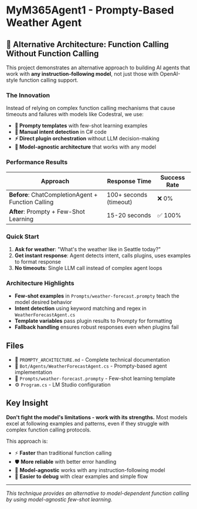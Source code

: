 # MyM365Agent1 - Prompty-Based Weather Agent

## 🚀 Alternative Architecture: Function Calling Without Function Calling

This project demonstrates an alternative approach to building AI agents that work with **any instruction-following model**, not just those with OpenAI-style function calling support.

### The Innovation

Instead of relying on complex function calling mechanisms that cause timeouts and failures with models like Codestral, we use:

- **📝 Prompty templates** with few-shot learning examples
- **🎯 Manual intent detection** in C# code  
- **⚡ Direct plugin orchestration** without LLM decision-making
- **🔄 Model-agnostic architecture** that works with any model

### Performance Results

| Approach | Response Time | Success Rate |
|----------|---------------|--------------|
| **Before**: ChatCompletionAgent + Function Calling | 100+ seconds (timeout) | ❌ 0% |
| **After**: Prompty + Few-Shot Learning | 15-20 seconds | ✅ 100% |

### Quick Start

1. **Ask for weather**: "What's the weather like in Seattle today?"
2. **Get instant response**: Agent detects intent, calls plugins, uses examples to format response
3. **No timeouts**: Single LLM call instead of complex agent loops

### Architecture Highlights

- **Few-shot examples** in `Prompts/weather-forecast.prompty` teach the model desired behavior
- **Intent detection** using keyword matching and regex in `WeatherForecastAgent.cs`
- **Template variables** pass plugin results to Prompty for formatting
- **Fallback handling** ensures robust responses even when plugins fail

## Files

- 📄 `PROMPTY_ARCHITECTURE.md` - Complete technical documentation
- 🧠 `Bot/Agents/WeatherForecastAgent.cs` - Prompty-based agent implementation  
- 📝 `Prompts/weather-forecast.prompty` - Few-shot learning template
- ⚙️ `Program.cs` - LM Studio configuration

## Key Insight

**Don't fight the model's limitations - work with its strengths.** Most models excel at following examples and patterns, even if they struggle with complex function calling protocols.

This approach is:
- ⚡ **Faster** than traditional function calling
- 🛡️ **More reliable** with better error handling  
- 🔄 **Model-agnostic** works with any instruction-following model
- 🔧 **Easier to debug** with clear examples and simple flow

---

*This technique provides an alternative to model-dependent function calling by using model-agnostic few-shot learning.*
